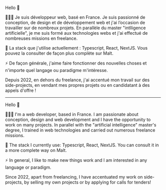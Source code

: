 Hello 👋

👨🏻‍💻 Je suis développeur web, basé en France. Je suis passionné de conception, de design et de développement web et j'ai l’occasion de travailler sur de nombreux projets.
En parallèle du master "intlligence artificielle", je me suis formé aux technologies webs et j'ai effectué de nombreuses missions en freelance.

🔧 La stack que j'utilise actuellement : Typescript, React, NextJS. Vous pouvez la consulter de façon plus complète sur Malt.

⚡️ De façon générale, j'aime faire fonctionner des nouvelles choses et n'importe quel langage ou paradigme m'intéresse.

Depuis 2022, en dehors du freelance, j'ai accentué mon travail sur des side-projects, en vendant mes propres projets ou en candidatant à des appels d'offre !

---

Hello 👋

👨🏻‍💻 I'm a web developer, based in France. I am passionate about conception, design and web development and I have the opportunity to work on many projects.
In parallel with the "artificial intelligence" master's degree, I trained in web technologies and carried out numerous freelance missions.

🔧 The stack I currently use: Typescript, React, NextJS. You can consult it in a more complete way on Malt.

⚡️ In general, I like to make new things work and I am interested in any language or paradigm.

Since 2022, apart from freelancing, I have accentuated my work on side-projects, by selling my own projects or by applying for calls for tenders!
